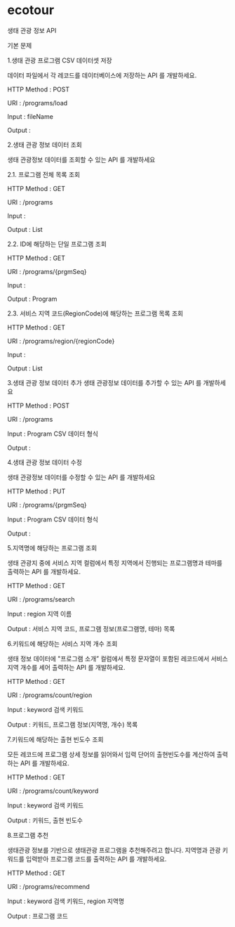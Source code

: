 # ecotour
생태 관광 정보 API

기본 문제


1.생태 관광 프로그램 CSV 데이터셋 저장

데이터 파일에서 각 레코드를 데이터베이스에 저장하는 API 를 개발하세요.

HTTP Method : POST 

URI : /programs/load

Input : fileName

Output : 




2.생태 관광 정보 데이터 조회

생태 관광정보 데이터를 조회할 수 있는 API 를 개발하세요

2.1. 프로그램 전체 목록 조회

HTTP Method : GET

URI : /programs

Input : 

Output : List<Program>
  
2.2. ID에 해당하는 단일 프로그램 조회 

HTTP Method : GET

URI : /programs/{prgmSeq}

Input :

Output : Program

2.3. 서비스 지역 코드(RegionCode)에 해당하는 프로그램 목록 조회

HTTP Method : GET

URI : /programs/region/{regionCode}

Input :

Output : List<Program>



3.생태 관광 정보 데이터 추가
생태 관광정보 데이터를 추가할 수 있는 API 를 개발하세요

HTTP Method : POST

URI : /programs

Input : Program CSV 데이터 형식

Output : 


4.생태 관광 정보 데이터 수정

생태 관광정보 데이터를 수정할 수 있는 API 를 개발하세요

HTTP Method : PUT

URI : /programs/{prgmSeq}

Input : Program CSV 데이터 형식

Output :


5.지역명에 해당하는 프로그램 조회

생태 관광지 중에 서비스 지역 컬럼에서 특정 지역에서 진행되는 프로그램명과 테마를 출력하는 API 를 개발하세요.

HTTP Method : GET

URI : /programs/search

Input : region 지역 이름

Output : 서비스 지역 코드, 프로그램 정보(프로그램명, 테마) 목록


6.키워드에 해당하는 서비스 지역 개수 조회

생태 정보 데이터에 "프로그램 소개” 컬럼에서 특정 문자열이 포함된 레코드에서 서비스 지역 개수를 세어 출력하는 API 를 개발하세요.

HTTP Method : GET

URI : /programs/count/region

Input : keyword 검색 키워드

Output : 키워드, 프로그램 정보(지역명, 개수) 목록


7.키워드에 해당하는 출현 빈도수 조회

모든 레코드에 프로그램 상세 정보를 읽어와서 입력 단어의 출현빈도수를 계산하여 출력
하는 API 를 개발하세요.

HTTP Method : GET

URI : /programs/count/keyword

Input : keyword 검색 키워드

Output : 키워드, 출현 빈도수


8.프로그램 추천

생태관광 정보를 기반으로 생태관광 프로그램을 추천해주려고 합니다. 지역명과 관광 키
워드를 입력받아 프로그램 코드를 출력하는 API 를 개발하세요.

HTTP Method : GET

URI : /programs/recommend

Input : keyword 검색 키워드, region 지역명

Output : 프로그램 코드

